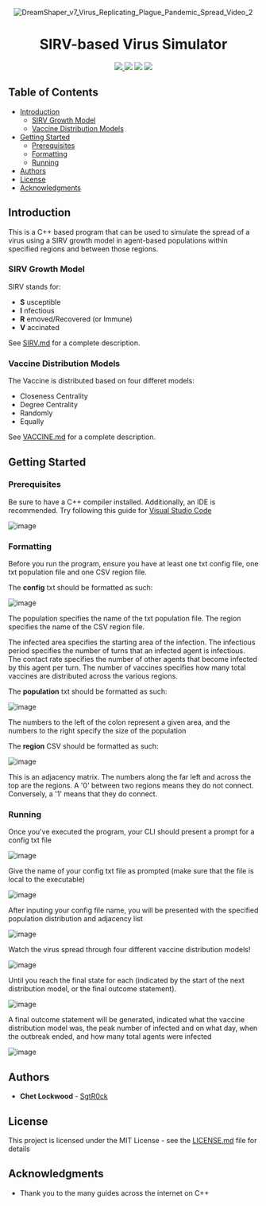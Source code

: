 <p align="center">
  <img alt="DreamShaper_v7_Virus_Replicating_Plague_Pandemic_Spread_Video_2" src="https://github.com/SgtR0ck/SIRV-based-Virus-Simulator/assets/8111664/007639b9-c41b-4e40-b2da-560566a6239a"
</p>
<h1 align="center"> 
  SIRV-based Virus Simulator 
</h1>

<p align="center">
  <a href="https://github.com/SgtR0ck/City_Simulator">
    <img src="https://img.shields.io/badge/version-1.0.0-green.svg?style=plastic">
  </a>
  <img src="https://img.shields.io/badge/language-C%2B%2B-%2300599C.svg?style=plastic&logo=C%2B%2B">
  <img src="https://img.shields.io/badge/code%20style-ANSI-orange.svg?style=plastic">
  <a href="https://github.com/SgtR0ck/City_Simulator/blob/main/LICENSE.md">
    <img src="https://img.shields.io/badge/license-MIT-green.svg?style=plastic">
  </a>
</p>

## Table of Contents
  - [Introduction](#introduction)
    - [SIRV Growth Model](#sirv-growth-model)
    - [Vaccine Distribution Models](#vaccine-distribution-models)
  - [Getting Started](#getting-started)
    - [Prerequisites](#prerequisites)
    - [Formatting](#formatting)
    - [Running](#running)
  - [Authors](#authors)
  - [License](#license)
  - [Acknowledgments](#acknowledgments)


## Introduction

This is a C++ based program that can be used to simulate the spread of a virus using a SIRV growth model in agent-based populations within specified regions and between those regions.

### SIRV Growth Model

SIRV stands for:
* **S** usceptible
* **I** nfectious
* **R** emoved/Recovered (or Immune)
* **V** accinated

See [SIRV.md](https://github.com/SgtR0ck/SIRV-based-Virus-Simulator/blob/main/SIRV.md) for a complete description.

### Vaccine Distribution Models

The Vaccine is distributed based on four differet models:

* Closeness Centrality
* Degree Centrality
* Randomly
* Equally

See [VACCINE.md](https://github.com/SgtR0ck/SIRV-based-Virus-Simulator/blob/main/VACCINE.md) for a complete description.

## Getting Started

### Prerequisites

Be sure to have a C++ compiler installed. Additionally, an IDE is recommended.
Try following this guide for [Visual Studio Code](https://code.visualstudio.com/docs/languages/cpp)

![image](https://github.com/SgtR0ck/City_Simulator/assets/8111664/73855d8b-0999-4c9b-8434-73d49ee4a338)

### Formatting

Before you run the program, ensure you have at least one txt config file, one txt population file and one CSV region file.

The **config** txt should be formatted as such:

![image](https://github.com/SgtR0ck/SIRV-based-Virus-Simulator/assets/8111664/e605ce99-eec8-4e04-9e52-76dc35549670)

The population specifies the name of the txt population file.
The region specifies the name of the CSV region file.

The infected area specifies the starting area of the infection.
The infectious period specifies the number of turns that an infected agent is infectious.
The contact rate specifies the number of other agents that become infected by this agent per turn.
The number of vaccines specifies how many total vaccines are distributed across the various regions.

The **population** txt should be formatted as such:

![image](https://github.com/SgtR0ck/SIRV-based-Virus-Simulator/assets/8111664/3e8df006-99ca-41c5-b2ce-9f3e5667d124)

The numbers to the left of the colon represent a given area, and the numbers to the right specify the size of the population

The **region** CSV should be formatted as such:

![image](https://github.com/SgtR0ck/SIRV-based-Virus-Simulator/assets/8111664/eb04ec70-6af4-4463-9cc6-7b7f76a25ace)

This is an adjacency matrix. The numbers along the far left and across the top are the regions. A '0' between two regions means they do not connect. Conversely, a '1' means that they do connect.

### Running

Once you've executed the program, your CLI should present a prompt for a config txt file

![image](https://github.com/SgtR0ck/SIRV-based-Virus-Simulator/assets/8111664/a0a4a8b6-a736-40b7-975b-d770a2660f43)

Give the name of your config txt file as prompted (make sure that the file is local to the executable)

![image](https://github.com/SgtR0ck/SIRV-based-Virus-Simulator/assets/8111664/278e5b8a-3620-418e-bbaf-42b7361e8acc)

After inputing your config file name, you will be presented with the specified population distribution and adjacency list

![image](https://github.com/SgtR0ck/SIRV-based-Virus-Simulator/assets/8111664/a4c52bf1-2cc9-46e0-98cd-3f4f1ca00556)

Watch the virus spread through four different vaccine distribution models!

![image](https://github.com/SgtR0ck/SIRV-based-Virus-Simulator/assets/8111664/4665dd6d-6abe-4b5a-9cf9-a5056b09bec6)

Until you reach the final state for each (indicated by the start of the next distribution model, or the final outcome statement).

![image](https://github.com/SgtR0ck/SIRV-based-Virus-Simulator/assets/8111664/019dec44-1644-469b-be37-1215c7eeacb8)

A final outcome statement will be generated, indicated what the vaccine distribution model was, the peak number of infected and on what day, when the outbreak ended, and how many total agents were infected

![image](https://github.com/SgtR0ck/SIRV-based-Virus-Simulator/assets/8111664/84f760bb-b770-412b-82f9-21ad78fe2adb)

## Authors

* **Chet Lockwood** - [SgtR0ck](https://github.com/SgtR0ck)

## License

This project is licensed under the MIT License - see the [LICENSE.md](https://github.com/SgtR0ck/City_Simulator/blob/main/LICENSE.md) file for details

## Acknowledgments

* Thank you to the many guides across the internet on C++
